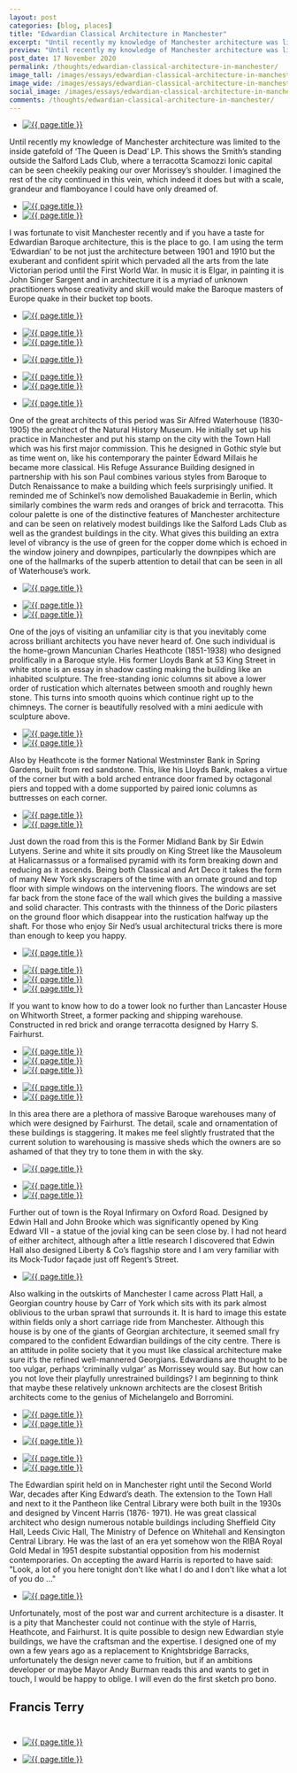 ```yaml
---
layout: post
categories: [blog, places]
title: "Edwardian Classical Architecture in Manchester"
excerpt: "Until recently my knowledge of Manchester architecture was limited to the inside gatefold of ‘The Queen is Dead’ LP. This shows the Smith’s standing outside the Salford Lads Club, where a terracotta Scamozzi Ionic capital can be seen cheekily peaking our over Morissey’s shoulder. I imagined the rest of the city continued in this vein, which indeed it does but with a scale, grandeur and flamboyance I could have only dreamed of."
preview: "Until recently my knowledge of Manchester architecture was limited to the inside gatefold of ‘The Queen is Dead’ LP. This shows the Smith’s standing outside the Salford Lads Club, where a terracotta Scamozzi Ionic capital can be seen cheekily peaking our over Morissey’s shoulder. I imagined the rest of the city continued in this vein, which indeed it does but with a scale, grandeur and flamboyance I could have only dreamed of."
post_date: 17 November 2020
permalink: /thoughts/edwardian-classical-architecture-in-manchester/
image_tall: /images/essays/edwardian-classical-architecture-in-manchester/tall.jpg
image_wide: /images/essays/edwardian-classical-architecture-in-manchester/wide.jpg
social_image: /images/essays/edwardian-classical-architecture-in-manchester/social.jpg
comments: /thoughts/edwardian-classical-architecture-in-manchester/
---
```


<ul class="list">
	<li class="full">
		<a class="fancybox" rel="group" href="/images/essays/edwardian-classical-architecture-in-manchester/01.jpg">
			<img class="lazy" src="/images/essays/edwardian-classical-architecture-in-manchester/thumbs/01.jpg" alt="{{ page.title }}" />
		</a>
	</li>
</ul>

Until recently my knowledge of Manchester architecture was limited to the inside gatefold of ‘The Queen is Dead’ LP. This shows the Smith’s standing outside the Salford Lads Club, where a terracotta Scamozzi Ionic capital can be seen cheekily peaking our over Morissey’s shoulder. I imagined the rest of the city continued in this vein, which indeed it does but with a scale, grandeur and flamboyance I could have only dreamed of.

<ul class="list">
	<li class="half">
		<a class="fancybox" rel="group" href="/images/essays/edwardian-classical-architecture-in-manchester/02.jpg">
			<img class="lazy" src="/images/essays/edwardian-classical-architecture-in-manchester/thumbs/02.jpg" alt="{{ page.title }}" />
		</a>
	</li>
	<li class="half">
		<a class="fancybox" rel="group" href="/images/essays/edwardian-classical-architecture-in-manchester/03.jpg">
			<img class="lazy" src="/images/essays/edwardian-classical-architecture-in-manchester/thumbs/03.jpg" alt="{{ page.title }}" />
		</a>
	</li>
</ul>

I was fortunate to visit Manchester recently and if you have a taste for Edwardian Baroque architecture, this is the place to go. I am using the term ‘Edwardian’ to be not just the architecture between 1901 and 1910 but the exuberant and confident spirit which pervaded all the arts from the late Victorian period until the First World War. In music it is Elgar, in painting it is John Singer Sargent and in architecture it is a myriad of unknown practitioners whose creativity and skill would make the Baroque masters of Europe quake in their bucket top boots. 

<ul class="list">
	<li class="full">
		<a class="fancybox" rel="group" href="/images/essays/edwardian-classical-architecture-in-manchester/04.jpg">
			<img class="lazy" src="/images/essays/edwardian-classical-architecture-in-manchester/thumbs/04.jpg" alt="{{ page.title }}" />
		</a>
	</li>
</ul>
<ul class="list">
	<li class="half">
		<a class="fancybox" rel="group" href="/images/essays/edwardian-classical-architecture-in-manchester/05.jpg">
			<img class="lazy" src="/images/essays/edwardian-classical-architecture-in-manchester/thumbs/05.jpg" alt="{{ page.title }}" />
		</a>
	</li>
	<li class="half">
		<a class="fancybox" rel="group" href="/images/essays/edwardian-classical-architecture-in-manchester/06.jpg">
			<img class="lazy" src="/images/essays/edwardian-classical-architecture-in-manchester/thumbs/06.jpg" alt="{{ page.title }}" />
		</a>
	</li>
</ul>
<ul class="list">
	<li class="full">
		<a class="fancybox" rel="group" href="/images/essays/edwardian-classical-architecture-in-manchester/07.jpg">
			<img class="lazy" src="/images/essays/edwardian-classical-architecture-in-manchester/thumbs/07.jpg" alt="{{ page.title }}" />
		</a>
	</li>
</ul>
<ul class="list">
	<li class="half">
		<a class="fancybox" rel="group" href="/images/essays/edwardian-classical-architecture-in-manchester/08.jpg">
			<img class="lazy" src="/images/essays/edwardian-classical-architecture-in-manchester/thumbs/08.jpg" alt="{{ page.title }}" />
		</a>
	</li>
	<li class="half">
		<a class="fancybox" rel="group" href="/images/essays/edwardian-classical-architecture-in-manchester/09.jpg">
			<img class="lazy" src="/images/essays/edwardian-classical-architecture-in-manchester/thumbs/09.jpg" alt="{{ page.title }}" />
		</a>
	</li>
</ul>
<ul class="list">
	<li class="full">
		<a class="fancybox" rel="group" href="/images/essays/edwardian-classical-architecture-in-manchester/10.jpg">
			<img class="lazy" src="/images/essays/edwardian-classical-architecture-in-manchester/thumbs/10.jpg" alt="{{ page.title }}" />
		</a>
	</li>
</ul>

One of the great architects of this period was Sir Alfred Waterhouse (1830- 1905) the architect of the Natural History Museum. He initially set up his practice in Manchester and put his stamp on the city with the Town Hall which was his first major commission. This he designed in Gothic style but as time went on, like his contemporary the painter Edward Millais he became more classical. His Refuge Assurance Building designed in partnership with his son Paul combines various styles from Baroque to Dutch Renaissance to make a building which feels surprisingly unified. It reminded me of Schinkel’s now demolished Bauakademie in Berlin, which similarly combines the warm reds and oranges of brick and terracotta. This colour palette is one of the distinctive features of Manchester architecture and can be seen on relatively modest buildings like the Salford Lads Club as well as the grandest buildings in the city. What gives this building an extra level of vibrancy is the use of green for the copper dome which is echoed in the window joinery and downpipes, particularly the downpipes which are one of the hallmarks of the superb attention to detail that can be seen in all of Waterhouse’s work.

<ul class="list">
	<li class="full">
		<a class="fancybox" rel="group" href="/images/essays/edwardian-classical-architecture-in-manchester/11.jpg">
			<img class="lazy" src="/images/essays/edwardian-classical-architecture-in-manchester/thumbs/11.jpg" alt="{{ page.title }}" />
		</a>
	</li>
</ul>
<ul class="list">
	<li class="half">
		<a class="fancybox" rel="group" href="/images/essays/edwardian-classical-architecture-in-manchester/12.jpg">
			<img class="lazy" src="/images/essays/edwardian-classical-architecture-in-manchester/thumbs/12.jpg" alt="{{ page.title }}" />
		</a>
	</li>
	<li class="half">
		<a class="fancybox" rel="group" href="/images/essays/edwardian-classical-architecture-in-manchester/13.jpg">
			<img class="lazy" src="/images/essays/edwardian-classical-architecture-in-manchester/thumbs/13.jpg" alt="{{ page.title }}" />
		</a>
	</li>
</ul>

One of the joys of visiting an unfamiliar city is that you inevitably come across brilliant architects you have never heard of. One such individual is the home-grown Mancunian Charles Heathcote (1851-1938) who designed prolifically in a Baroque style. His former Lloyds Bank at 53 King Street in white stone is an essay in shadow casting making the building like an inhabited sculpture. The free-standing ionic columns sit above a lower order of rustication which alternates between smooth and roughly hewn stone. This turns into smooth quoins which continue right up to the chimneys. The corner is beautifully resolved with a mini aedicule with sculpture above. 


<ul class="list">
	<li class="half">
		<a class="fancybox" rel="group" href="/images/essays/edwardian-classical-architecture-in-manchester/14.jpg">
			<img class="lazy" src="/images/essays/edwardian-classical-architecture-in-manchester/thumbs/14.jpg" alt="{{ page.title }}" />
		</a>
	</li>
	<li class="half">
		<a class="fancybox" rel="group" href="/images/essays/edwardian-classical-architecture-in-manchester/15.jpg">
			<img class="lazy" src="/images/essays/edwardian-classical-architecture-in-manchester/thumbs/15.jpg" alt="{{ page.title }}" />
		</a>
	</li>
</ul>

Also by Heathcote is the former National Westminster Bank in Spring Gardens, built from red sandstone. This, like his Lloyds Bank, makes a virtue of the corner but with a bold arched entrance door framed by octagonal piers and topped with a dome supported by paired ionic columns as buttresses on each corner.

<ul class="list">
	<li class="half">
		<a class="fancybox" rel="group" href="/images/essays/edwardian-classical-architecture-in-manchester/16.jpg">
			<img class="lazy" src="/images/essays/edwardian-classical-architecture-in-manchester/thumbs/16.jpg" alt="{{ page.title }}" />
		</a>
	</li>
	<li class="half">
		<a class="fancybox" rel="group" href="/images/essays/edwardian-classical-architecture-in-manchester/17.jpg">
			<img class="lazy" src="/images/essays/edwardian-classical-architecture-in-manchester/thumbs/17.jpg" alt="{{ page.title }}" />
		</a>
	</li>
</ul>

Just down the road from this is the Former Midland Bank by Sir Edwin Lutyens. Serine and white it sits proudly on King Street like the Mausoleum at Halicarnassus or a formalised pyramid with its form breaking down and reducing as it ascends. Being both Classical and Art Deco it takes the form of many New York skyscrapers of the time with an ornate ground and top floor with simple windows on the intervening floors. The windows are set far back from the stone face of the wall which gives the building a massive and solid character. This contrasts with the thinness of the Doric pilasters on the ground floor which disappear into the rustication halfway up the shaft. For those who enjoy Sir Ned’s usual architectural tricks there is more than enough to keep you happy.

<ul class="list">
	<li class="full">
		<a class="fancybox" rel="group" href="/images/essays/edwardian-classical-architecture-in-manchester/18.jpg">
			<img class="lazy" src="/images/essays/edwardian-classical-architecture-in-manchester/thumbs/18.jpg" alt="{{ page.title }}" />
		</a>
	</li>
</ul>
<ul class="list">
	<li class="third">
		<a class="fancybox" rel="group" href="/images/essays/edwardian-classical-architecture-in-manchester/19.jpg">
			<img class="lazy" src="/images/essays/edwardian-classical-architecture-in-manchester/thumbs/19.jpg" alt="{{ page.title }}" />
		</a>
	</li>
	<li class="third">
		<a class="fancybox" rel="group" href="/images/essays/edwardian-classical-architecture-in-manchester/20.jpg">
			<img class="lazy" src="/images/essays/edwardian-classical-architecture-in-manchester/thumbs/20.jpg" alt="{{ page.title }}" />
		</a>
	</li>
	<li class="third">
		<a class="fancybox" rel="group" href="/images/essays/edwardian-classical-architecture-in-manchester/21.jpg">
			<img class="lazy" src="/images/essays/edwardian-classical-architecture-in-manchester/thumbs/21.jpg" alt="{{ page.title }}" />
		</a>
	</li>
</ul>

If you want to know how to do a tower look no further than Lancaster House on Whitworth Street, a former packing and shipping warehouse. Constructed in red brick and orange terracotta designed by Harry S. Fairhurst.


<ul class="list">
	<li class="third">
		<a class="fancybox" rel="group" href="/images/essays/edwardian-classical-architecture-in-manchester/22.jpg">
			<img class="lazy" src="/images/essays/edwardian-classical-architecture-in-manchester/thumbs/22.jpg" alt="{{ page.title }}" />
		</a>
	</li>
	<li class="third">
		<a class="fancybox" rel="group" href="/images/essays/edwardian-classical-architecture-in-manchester/23.jpg">
			<img class="lazy" src="/images/essays/edwardian-classical-architecture-in-manchester/thumbs/23.jpg" alt="{{ page.title }}" />
		</a>
	</li>
	<li class="third">
		<a class="fancybox" rel="group" href="/images/essays/edwardian-classical-architecture-in-manchester/24.jpg">
			<img class="lazy" src="/images/essays/edwardian-classical-architecture-in-manchester/thumbs/24.jpg" alt="{{ page.title }}" />
		</a>
	</li>
</ul>
<ul class="list">
	<li class="half">
		<a class="fancybox" rel="group" href="/images/essays/edwardian-classical-architecture-in-manchester/25.jpg">
			<img class="lazy" src="/images/essays/edwardian-classical-architecture-in-manchester/thumbs/25.jpg" alt="{{ page.title }}" />
		</a>
	</li>
	<li class="half">
		<a class="fancybox" rel="group" href="/images/essays/edwardian-classical-architecture-in-manchester/26.jpg">
			<img class="lazy" src="/images/essays/edwardian-classical-architecture-in-manchester/thumbs/26.jpg" alt="{{ page.title }}" />
		</a>
	</li>
</ul>

In this area there are a plethora of massive Baroque warehouses many of which were designed by Fairhurst. The detail, scale and ornamentation of these buildings is staggering. It makes me feel slightly frustrated that the current solution to warehousing is massive sheds which the owners are so ashamed of that they try to tone them in with the sky.

<ul class="list">
	<li class="full">
		<a class="fancybox" rel="group" href="/images/essays/edwardian-classical-architecture-in-manchester/27.jpg">
			<img class="lazy" src="/images/essays/edwardian-classical-architecture-in-manchester/thumbs/27.jpg" alt="{{ page.title }}" />
		</a>
	</li>
</ul>
<ul class="list">
	<li class="half">
		<a class="fancybox" rel="group" href="/images/essays/edwardian-classical-architecture-in-manchester/28b.jpg">
			<img class="lazy" src="/images/essays/edwardian-classical-architecture-in-manchester/thumbs/28b.jpg" alt="{{ page.title }}" />
		</a>
	</li>
	<li class="half">
		<a class="fancybox" rel="group" href="/images/essays/edwardian-classical-architecture-in-manchester/29.jpg">
			<img class="lazy" src="/images/essays/edwardian-classical-architecture-in-manchester/thumbs/29.jpg" alt="{{ page.title }}" />
		</a>
	</li>
</ul>

Further out of town is the Royal Infirmary on Oxford Road. Designed by Edwin Hall and John Brooke which was significantly opened by King Edward VII - a statue of the jovial king can be seen close by. I had not heard of either architect, although after a little research I discovered that Edwin Hall also designed Liberty & Co’s flagship store and I am very familiar with its Mock-Tudor façade just off Regent’s Street.

<ul class="list">
	<li class="full">
		<a class="fancybox" rel="group" href="/images/essays/edwardian-classical-architecture-in-manchester/30.jpg">
			<img class="lazy" src="/images/essays/edwardian-classical-architecture-in-manchester/thumbs/30.jpg" alt="{{ page.title }}" />
		</a>
	</li>
</ul>

Also walking in the outskirts of Manchester I came across Platt Hall, a Georgian country house by Carr of York which sits with its park almost oblivious to the urban sprawl that surrounds it. It is hard to image this estate within fields only a short carriage ride from Manchester. Although this house is by one of the giants of Georgian architecture, it seemed small fry compared to the confident Edwardian buildings of the city centre. There is an attitude in polite society that it you must like classical architecture make sure it’s the refined well-mannered Georgians. Edwardians are thought to be too vulgar, perhaps ‘criminally vulgar’ as Morrissey would say. But how can you not love their playfully unrestrained buildings? I am beginning to think that maybe these relatively unknown architects are the closest British architects come to the genius of Michelangelo and Borromini.

<ul class="list">
	<li class="half">
		<a class="fancybox" rel="group" href="/images/essays/edwardian-classical-architecture-in-manchester/31.jpg">
			<img class="lazy" src="/images/essays/edwardian-classical-architecture-in-manchester/thumbs/31.jpg" alt="{{ page.title }}" />
		</a>
	</li>
	<li class="half">
		<a class="fancybox" rel="group" href="/images/essays/edwardian-classical-architecture-in-manchester/32.jpg">
			<img class="lazy" src="/images/essays/edwardian-classical-architecture-in-manchester/thumbs/32.jpg" alt="{{ page.title }}" />
		</a>
	</li>
</ul>
<ul class="list">
	<li class="full">
		<a class="fancybox" rel="group" href="/images/essays/edwardian-classical-architecture-in-manchester/33.jpg">
			<img class="lazy" src="/images/essays/edwardian-classical-architecture-in-manchester/thumbs/33.jpg" alt="{{ page.title }}" />
		</a>
	</li>
</ul>
<ul class="list">
	<li class="half">
		<a class="fancybox" rel="group" href="/images/essays/edwardian-classical-architecture-in-manchester/34.jpg">
			<img class="lazy" src="/images/essays/edwardian-classical-architecture-in-manchester/thumbs/34.jpg" alt="{{ page.title }}" />
		</a>
	</li>
	<li class="half">
		<a class="fancybox" rel="group" href="/images/essays/edwardian-classical-architecture-in-manchester/35.jpg">
			<img class="lazy" src="/images/essays/edwardian-classical-architecture-in-manchester/thumbs/35.jpg" alt="{{ page.title }}" />
		</a>
	</li>
</ul>

The Edwardian spirit held on in Manchester right until the Second World War, decades after King Edward’s death. The extension to the Town Hall and next to it the Pantheon like Central Library were both built in the 1930s and designed by Vincent Harris (1876- 1971). He was great classical architect who design numerous notable buildings including Sheffield City Hall, Leeds Civic Hall, The Ministry of Defence on Whitehall and Kensington Central Library. He was the last of an era yet somehow won the RIBA Royal Gold Medal in 1951 despite substantial opposition from his modernist contemporaries. On accepting the award Harris is reported to have said: "Look, a lot of you here tonight don't like what I do and I don't like what a lot of you do ..."

<ul class="list">
	<li class="full">
		<a class="fancybox" rel="group" href="/images/essays/edwardian-classical-architecture-in-manchester/36.jpg">
			<img class="lazy" src="/images/essays/edwardian-classical-architecture-in-manchester/thumbs/36.jpg" alt="{{ page.title }}" />
		</a>
	</li>
</ul>

Unfortunately, most of the post war and current architecture is a disaster. It is a pity that Manchester could not continue with the style of Harris, Heathcote, and Fairhurst. It is quite possible to design new Edwardian style buildings, we have the craftsman and the expertise. I designed one of my own a few years ago as a replacement to Knightsbridge Barracks, unfortunately the design never came to fruition, but if an ambitions developer or maybe Mayor Andy Burman reads this and wants to get in touch, I would be happy to oblige. I will even do the first sketch pro bono.

## Francis Terry<br/><br/>

<ul class="list">
	<li class="full">
		<a class="fancybox" rel="group" href="/images/essays/edwardian-classical-architecture-in-manchester/37.jpg">
			<img class="lazy" src="/images/essays/edwardian-classical-architecture-in-manchester/thumbs/37.jpg" alt="{{ page.title }}" />
		</a>
	</li>
</ul>

<ul class="list">
	<li class="full">
		<a class="fancybox" rel="group" href="/images/drawings/hyde-park-barracks-dec-2014.jpg">
			<img class="lazy" src="/images/essays/edwardian-classical-architecture-in-manchester/thumbs/38.jpg" alt="{{ page.title }}" />
		</a>
	</li>
</ul>